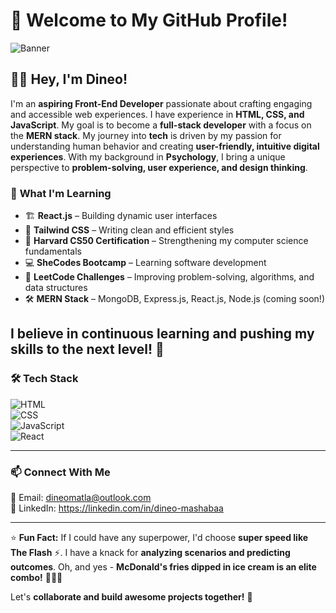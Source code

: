 # 🚀 Welcome to My GitHub Profile!  
![Banner](https://images.unsplash.com/photo-1455849318743-b2233052fcff?q=80&w=1469&auto=format&fit=crop&ixlib=rb-4.0.3&ixid=M3wxMjA3fDB8MHxwaG90by1wYWdlfHx8fGVufDB8fHx8fA%3D%3D)

## 👋🏼 Hey, I'm Dineo!  

I'm an **aspiring Front-End Developer** passionate about crafting engaging and accessible web experiences. I have experience in **HTML, CSS, and JavaScript**. My goal is to become a **full-stack developer** with a focus on the **MERN stack**.  My journey into **tech** is driven by my passion for understanding human behavior and creating **user-friendly, intuitive digital experiences**. With my background in **Psychology**, I bring a unique perspective to **problem-solving, user experience, and design thinking**.  

### 🌱 **What I'm Learning**
- 🏗 **React.js** – Building dynamic user interfaces  
- 🎨 **Tailwind CSS** – Writing clean and efficient styles  
- 📖 **Harvard CS50 Certification** – Strengthening my computer science fundamentals  
- 💻 **SheCodes Bootcamp** – Learning software development 
- 🧩 **LeetCode Challenges** – Improving problem-solving, algorithms, and data structures  
- 🛠 **MERN Stack** – MongoDB, Express.js, React.js, Node.js (coming soon!)

I believe in continuous learning and pushing my skills to the next level! 🚀  
---

### 🛠 **Tech Stack**
  
![HTML](https://img.shields.io/badge/HTML-E34F26?style=for-the-badge&logo=html5&logoColor=white)  
![CSS](https://img.shields.io/badge/CSS-1572B6?style=for-the-badge&logo=css3&logoColor=white)  
![JavaScript](https://img.shields.io/badge/JavaScript-F7DF1E?style=for-the-badge&logo=javascript&logoColor=black)  
![React](https://img.shields.io/badge/React-61DAFB?style=for-the-badge&logo=react&logoColor=black)  

---

### 📫 **Connect With Me**
📧 Email: dineomatla@outlook.com  
💼 LinkedIn: https://linkedin.com/in/dineo-mashabaa

---

⭐ **Fun Fact:** If I could have any superpower, I'd choose **super speed like The Flash** ⚡. I have a knack for **analyzing scenarios and predicting outcomes**. Oh, and yes - **McDonald's fries dipped in ice cream is an elite combo!** 🍟🍦😆  

Let's **collaborate and build awesome projects together!** 🚀  
